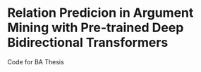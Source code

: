 # Relation Predicion in Argument Mining with Pre-trained Deep Bidirectional Transformers

Code for BA Thesis
